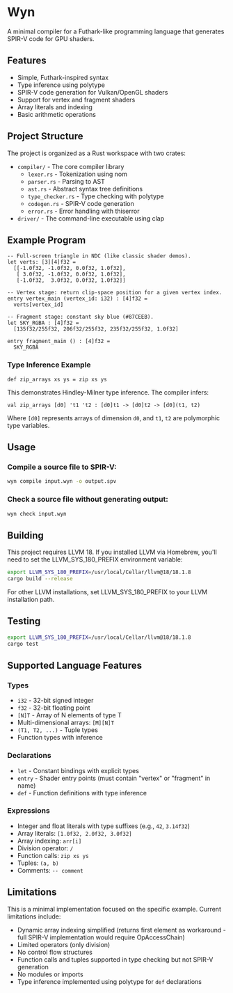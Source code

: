 # Wyn

A minimal compiler for a Futhark-like programming language that generates SPIR-V code for GPU shaders.

## Features

- Simple, Futhark-inspired syntax
- Type inference using polytype
- SPIR-V code generation for Vulkan/OpenGL shaders
- Support for vertex and fragment shaders
- Array literals and indexing
- Basic arithmetic operations

## Project Structure

The project is organized as a Rust workspace with two crates:

- `compiler/` - The core compiler library
  - `lexer.rs` - Tokenization using nom
  - `parser.rs` - Parsing to AST
  - `ast.rs` - Abstract syntax tree definitions  
  - `type_checker.rs` - Type checking with polytype
  - `codegen.rs` - SPIR-V code generation
  - `error.rs` - Error handling with thiserror
- `driver/` - The command-line executable using clap

## Example Program

```futhark
-- Full-screen triangle in NDC (like classic shader demos).
let verts: [3][4]f32 =
  [[-1.0f32, -1.0f32, 0.0f32, 1.0f32],
   [ 3.0f32, -1.0f32, 0.0f32, 1.0f32],
   [-1.0f32,  3.0f32, 0.0f32, 1.0f32]]

-- Vertex stage: return clip-space position for a given vertex index.
entry vertex_main (vertex_id: i32) : [4]f32 =
  verts[vertex_id]

-- Fragment stage: constant sky blue (#87CEEB).
let SKY_RGBA : [4]f32 =
  [135f32/255f32, 206f32/255f32, 235f32/255f32, 1.0f32]

entry fragment_main () : [4]f32 =
  SKY_RGBA
```

### Type Inference Example

```futhark
def zip_arrays xs ys = zip xs ys
```

This demonstrates Hindley-Milner type inference. The compiler infers:
```
val zip_arrays [d0] 't1 't2 : [d0]t1 -> [d0]t2 -> [d0](t1, t2)
```

Where `[d0]` represents arrays of dimension `d0`, and `t1`, `t2` are polymorphic type variables.

## Usage

### Compile a source file to SPIR-V:
```bash
wyn compile input.wyn -o output.spv
```

### Check a source file without generating output:
```bash
wyn check input.wyn
```

## Building

This project requires LLVM 18. If you installed LLVM via Homebrew, you'll need to set the LLVM_SYS_180_PREFIX environment variable:

```bash
export LLVM_SYS_180_PREFIX=/usr/local/Cellar/llvm@18/18.1.8
cargo build --release
```

For other LLVM installations, set LLVM_SYS_180_PREFIX to your LLVM installation path.

## Testing

```bash
export LLVM_SYS_180_PREFIX=/usr/local/Cellar/llvm@18/18.1.8
cargo test
```

## Supported Language Features

### Types
- `i32` - 32-bit signed integer
- `f32` - 32-bit floating point
- `[N]T` - Array of N elements of type T
- Multi-dimensional arrays: `[M][N]T`
- `(T1, T2, ...)` - Tuple types
- Function types with inference

### Declarations
- `let` - Constant bindings with explicit types
- `entry` - Shader entry points (must contain "vertex" or "fragment" in name)
- `def` - Function definitions with type inference

### Expressions
- Integer and float literals with type suffixes (e.g., `42`, `3.14f32`)
- Array literals: `[1.0f32, 2.0f32, 3.0f32]`
- Array indexing: `arr[i]`
- Division operator: `/`
- Function calls: `zip xs ys`
- Tuples: `(a, b)`
- Comments: `-- comment`

## Limitations

This is a minimal implementation focused on the specific example. Current limitations include:

- Dynamic array indexing simplified (returns first element as workaround - full SPIR-V implementation would require OpAccessChain)
- Limited operators (only division)
- No control flow structures
- Function calls and tuples supported in type checking but not SPIR-V generation
- No modules or imports
- Type inference implemented using polytype for `def` declarations
